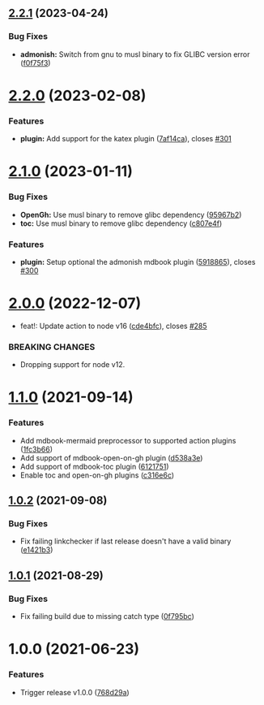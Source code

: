 ## [2.2.1](https://github.com/jontze/action-mdbook/compare/v2.2.0...v2.2.1) (2023-04-24)


### Bug Fixes

* **admonish:** Switch from gnu to musl binary to fix GLIBC version error ([f0f75f3](https://github.com/jontze/action-mdbook/commit/f0f75f322bdc8244767484a067811573be5e19c4))

# [2.2.0](https://github.com/jontze/action-mdbook/compare/v2.1.0...v2.2.0) (2023-02-08)


### Features

* **plugin:** Add support for the katex plugin ([7af14ca](https://github.com/jontze/action-mdbook/commit/7af14caae9ae0b0fdbc207a6456678060c858606)), closes [#301](https://github.com/jontze/action-mdbook/issues/301)

# [2.1.0](https://github.com/jontze/action-mdbook/compare/v2.0.0...v2.1.0) (2023-01-11)


### Bug Fixes

* **OpenGh:** Use musl binary to remove glibc dependency ([95967b2](https://github.com/jontze/action-mdbook/commit/95967b2dc954c913f15afddf8a3eb8d5d3033e4a))
* **toc:** Use musl binary to remove glibc dependency ([c807e4f](https://github.com/jontze/action-mdbook/commit/c807e4f5a8e9c3700324ce4bb5f362c0ec4fd496))


### Features

* **plugin:** Setup optional the admonish mdbook plugin ([5918865](https://github.com/jontze/action-mdbook/commit/591886551e2534905f2c956eaf502dcbe8666312)), closes [#300](https://github.com/jontze/action-mdbook/issues/300)

# [2.0.0](https://github.com/jontze/action-mdbook/compare/v1.1.1...v2.0.0) (2022-12-07)


* feat!: Update action to node v16 ([cde4bfc](https://github.com/jontze/action-mdbook/commit/cde4bfcda6fa6f6a644b908f2a3e44a4a8d6dd88)), closes [#285](https://github.com/jontze/action-mdbook/issues/285)


### BREAKING CHANGES

* Dropping support for node v12.

# [1.1.0](https://github.com/UsingPython/action-mdbook/compare/v1.0.2...v1.1.0) (2021-09-14)


### Features

* Add mdbook-mermaid preprocessor to supported action plugins ([1fc3b66](https://github.com/UsingPython/action-mdbook/commit/1fc3b66c7d53be5539b6436fe2c1dcfdc6dfe6a0))
* Add support of mdbook-open-on-gh plugin ([d538a3e](https://github.com/UsingPython/action-mdbook/commit/d538a3e4fd09d75de61605590ed6eda19ea3990e))
* Add support of mdbook-toc plugin ([6121751](https://github.com/UsingPython/action-mdbook/commit/6121751fe9422f37f0aa715c5882dccfe271a368))
* Enable toc and open-on-gh plugins ([c316e6c](https://github.com/UsingPython/action-mdbook/commit/c316e6cc7fb28c83ea3718f8c222c26848a358c6))

## [1.0.2](https://github.com/UsingPython/action-mdbook/compare/v1.0.1...v1.0.2) (2021-09-08)


### Bug Fixes

* Fix failing linkchecker if last release doesn't have a valid binary ([e1421b3](https://github.com/UsingPython/action-mdbook/commit/e1421b3fc2c3628f8f00f76e8ed419b066e4884d))

## [1.0.1](https://github.com/UsingPython/action-mdbook/compare/v1.0.0...v1.0.1) (2021-08-29)


### Bug Fixes

* Fix failing build due to missing catch type ([0f795bc](https://github.com/UsingPython/action-mdbook/commit/0f795bc3fb6cb5253ed53d5722145ba76572714b))

# 1.0.0 (2021-06-23)


### Features

* Trigger release v1.0.0 ([768d29a](https://github.com/UsingPython/action-mdbook/commit/768d29ac9789b32a4eb648511ef1475275984f21))
